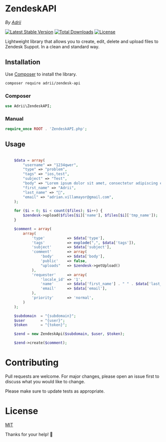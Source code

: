 # ZendeskAPI

*By [Adrii](https://github.com/AdrianVillamayor)*

[![Latest Stable Version](https://img.shields.io/packagist/v/adrii/zendesk-api)](https://packagist.org/packages/adrii/zendesk-api)
[![Total Downloads](https://img.shields.io/packagist/dt/adrii/zendesk-api)](https://packagist.org/packages/adrii/zendesk-api)
[![License](https://img.shields.io/github/license/AdrianVillamayor/ZendeskAPI)](https://github.com/AdrianVillamayor/ZendeskAPI/blob/main/LICENSE)

Lightweight library that allows you to create, edit, delete and upload files to Zendesk Suppot. In a clean and standard way.

## Installation

Use [Composer](https://getcomposer.org/) to install the library.

```bash
composer require adrii/zendesk-api
```

### Composer
```php
use Adrii\ZendeskAPI;
```

### Manual

```php
require_once ROOT . 'ZendeskAPI.php';
```


## Usage

``` php
    
    $data = array(
        "username" => "1234qwer",
        "type" => "problem",
        "tags" => "ios,test",
        "subject" => "Test",
        "body" => "Lorem ipsum dolor sit amet, consectetur adipiscing elit. Aenean tempor semper enim. Nam non semper ligula. Vestibulum sapien sapien, hendrerit pharetra elementum a, faucibus id nisl. Aenean ornare rhoncus ligula, eget efficitur augue suscipit vehicula. Fusce faucibus odio magna, sit amet aliquet ipsum sodales a.",
        "first_name" => "Adrii",
        "last_name" => "🍍",
        "email" => "adrian.villamayor@gmail.com",
    );
        
    for ($i = 0; $i < count($files); $i++) {
        $zendesk->upload($files[$i]['name'], $files[$i]['tmp_name']);
    }

    $comment = array(
        array(
            'type'          => $data['type'],
            'tags'          => explode(",", $data['tags']),
            'subject'       => $data['subject'],
            'comment'       => array(
                'body'      => $data['body'],
                'public'    => false,
                "uploads"   => $zendesk->getUpload()
            ),
            'requester'     => array(
                'locale_id' => '1',
                'name'      => $data['first_name'] . " " . $data['last_name'],
                'email'     => $data['email'],
            ),
            'priority'      => 'normal',
        )
    );

    $subdomain  = "{subdomain}";
    $user       = "{user}";
    $token      = "{token}";

    $zend = new ZendeskApi($subdomain, $user, $token);

    $zend->create($comment);

```


# Contributing
Pull requests are welcome. For major changes, please open an issue first to discuss what you would like to change.

Please make sure to update tests as appropriate.

# License
[MIT](https://github.com/AdrianVillamayor/ZendeskAPI/blob/main/LICENSE)

Thanks for your help! 🎉
